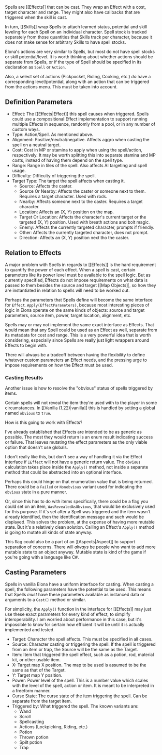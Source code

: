 Spells are [[Effects]] that can be cast. They wrap an Effect with a cost, target character and range. They might also have callbacks that are triggered when the skill is cast.

In turn, [[Skills]] wrap Spells to attach learned status, potential and skill leveling for each Spell on an individual character. Spell stock is tracked separately from those quantities that Skills track per character, because it does not make sense for arbitrary Skills to have spell stocks.

Elona's actions are very similar to Spells, but most do not have spell stocks or skill potential/level. It is worth thinking about whether actions should be separate from Spells, or if the type of Spell should be specified in its declaration as `Spell` or `Action`.

Also, a select set of actions (Pickpocket, Riding, Cooking, etc.) *do* have a corresponding level/potential, along with an action that can be triggered from the actions menu. This must be taken into account.

## Definition Parameters

- Effect: The [[Effects|Effect]] this spell causes when triggered. Spells could use a compositional Effect implementation to support running multiple Effects in sequence, randomly from a pool, or in any number of custom ways.
- Type: Action/Spell. As mentioned above.
- Alignment: Positive/neutral/negative. Affects aggro when casting the spell on a neutral target.
- Cost: Cost in MP or stamina to apply when using the spell/action, respectively. It may be worth splitting this into separate stamina and MP costs, instead of having them depend on the spell type.
- Range: Range in tiles of the spell. Also affects AI targeting and spell usage.
- Difficulty: Difficulty of triggering the spell.
- Target Type: The target the spell affects when casting it.
  + Source: Affects the caster.
  + Source Or Nearby: Affects the caster or someone next to them. Requires a target character. Used with rods.
  + Nearby: Affects someone next to the caster. Requires a target character.
  + Location: Affects an (X, Y) position on the map.
  + Target Or Location: Affects the character's current target or the targeted (X, Y) position. Used with breath actions and bolt magic.
  + Enemy: Affects the currently targeted character, prompts if friendly.
  + Other: Affects the currently targeted character, does not prompt.
  + Direction: Affects an (X, Y) position next tho the caster.

## Relation to Effects

A major problem with Spells in regards to [[Effects]] is the hard requirement to quantify the power of each effect. When a spell is cast, certain parameters like its power level must be available to the spell logic. But as currently specified, Effects do not impose requirements on what data is passed to them besides the source and target [[Map Objects]], so how they are instantiated in relation to spells will need to be worked out.

Perhaps the parameters that Spells define will become the same interface for `Effect.Apply(EffectParameters)`, because most interesting pieces of logic in Elona operate on the same kinds of objects: source and target parameters, source item, power, target location, alignment, etc.

Spells may or may not implement the same exact interface as Effects. That would mean that any Spell could be used as an Effect as well, separate from its metadata for cost and range. This is a very powerful idea that is worth considering, especially since Spells are really just light wrappers around Effects to begin with.

There will always be a tradeoff between having the flexibility to define whatever custom parameters an Effect needs, and the pressing urge to impose requirements on how the Effect must be used.

### Casting Results

Another issue is how to resolve the "obvious" status of spells triggered by items.

Certain spells will not reveal the item they're used with to the player in some circumstances. In [[Vanilla (1.22)|vanilla]] this is handled by setting a global named `obvious` to `true`.

How is this going to work with Effects?

I've already established that Effects are intended to be as generic as possible. The most they would return is an enum result indicating success or failure. That leaves mutating the effect parameters as the only viable option that doesn't use globals.

I don't really like this, but don't see a way of handling it via the Effect interface if `IEffect` will not have a generic return value. The `obvious` calculation takes place inside the `Apply()` method, not inside a separate method that could be abstracted into an optional interface.

Perhaps this could hinge on that enumeration value that is being returned. There could be a `Failed` or `Nonobvious` variant used for indicating the `obvious` state in a pure manner.

Or, since this has to do with items specifically, there could be a flag you could set on an item, `WasRevealedAsObvious`, that would be exclusively used for this purpose. If it's set after a Spell was triggered and the item wasn't already identified, then the identification message and such would be displayed. This solves the problem, at the expense of having more mutable state. But it's a relatively clean solution. Calling an Effect's `Apply()` method is going to mutate all kinds of state anyway.

This flag could also be a part of an [[Aspects|Aspect]] to support separation of concerns. There will *always* be people who want to add more mutable state to an object anyway. Mutable state is kind of the game if you're going with a language like C#.

## Casting Parameters

Spells in vanilla Elona have a uniform interface for casting. When casting a spell, the following parameters have the potential to be used. This means that Spells *must* have these parameters available as instanced data or arguments to a `Cast()` method or similar.

For simplicity, the `Apply()` function in the interface for [[Effects]] may just use these exact parameters for every kind of effect, to simplify interoperability. I am worried about performance in this case, but it's impossible to know for certain how efficient it will be until it is actually implemented and tested.

- Target: Character the spell affects. This must be specified in all cases.
- Source: Character casting or triggering the spell. If the spell is triggered from an item or trap, the Source will be the same as the Target.
- Item: Item that triggered the spell effect, such as a potion, rod, material kit, or other usable item.
- X: Target map X position. The map to be used is assumed to be the same as that of the Target.
- Y: Target map Y position.
- Power: Power level of the spell. This is a number value which scales with the level of the spell, action or item. It is meant to be interpreted in a freeform manner.
- Curse State: The curse state of the item triggering the spell. Can be separate from the target item.
- Triggered by: What triggered the spell. The known variants are:
	+ Wand
	+ Scroll
	+ Spellcasting
	+ Actions (Lockpicking, Riding, etc.)
	+ Potion
	+ Thrown potion
	+ Spilt potion
	+ Trap